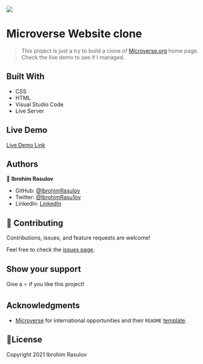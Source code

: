 ![](https://img.shields.io/badge/Microverse-blueviolet)

# Microverse Website clone

> This project is just a try to build a clone of [Microverse.org](https://www.microverse.org/) home page. Check the live demo to see if I managed.

## Built With

- CSS
- HTML
- Visual Studio Code
- Live Server

## Live Demo

[Live Demo Link](https://ibrohimrasulov.github.io/Microverse-Website-clone/)

## Authors

👤 **Ibrohim Rasulov**

- GitHub: [@IbrohimRasulov](https://github.com/IbrohimRasulov)
- Twitter: [@IbrohimRasu1ov](https://twitter.com/IbrohimRasu1ov)
- LinkedIn: [LinkedIn](https://www.linkedin.com/in/ibrohim-rasulov-a88352209/)

## 🤝 Contributing

Contributions, issues, and feature requests are welcome!

Feel free to check the [issues page](https://github.com/IbrohimRasulov/Newsweek/issues).

## Show your support

Give a ⭐️ if you like this project!

## Acknowledgments

- [Microverse](https://www.microverse.org/) for international opportunities and their `README` [template](https://github.com/microverseinc/readme-template).

## 📝License

 
Copyright 2021 Ibrohim Rasulov
